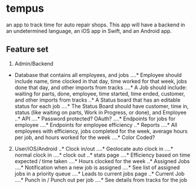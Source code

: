 # tempus
an app to track time for auto repair shops. This app will have a backend in an undetermined language, an iOS app in Swift, and an Android app.


## Feature set

1. Admin/Backend
  * Database that contains all employees, and jobs
....* Employee should include name, time clocked in that day, time worked for that week, jobs done that day, and other imports from tracks
....* A Job should include: waiting for parts, done, employee, time started, time ended, customer, and other imports from tracks
..* A Status board that has an editable status for each job
....* The Status Board should have customer, time in, status (like waiting on parts, Work in Progress, or done), and Employee
..* API
....* Password protected? OAuth?
....* Endpoints for jobs for employee
....* Endpoints for employee efficiency
..* Reports
....* All employees with efficiency, jobs completed for the week, average hours per job, and hours worked for the week
....* Color Coded?
2. User/iOS/Android
..* Clock in/out
....* Geolocate auto clock in
....* normal clock in
....* clock out
..* stats page
....* Efficiency based on time expected / time taken
....* Hours clocked for the week
..* Assigned Jobs
....* Notification when a new job is assigned
....* See list of assigned jobs in a priority queue
....* Leads to current jobs page
..* Current Job
....* Punch in / Punch out per job
....* See details from tracks for the job
